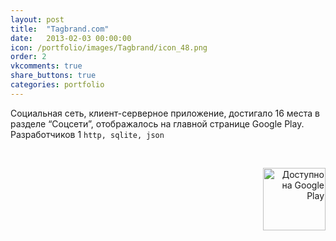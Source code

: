 ```yaml
---
layout: post
title:  "Tagbrand.com"
date:   2013-02-03 00:00:00
icon: /portfolio/images/Tagbrand/icon_48.png
order: 2
vkcomments: true
share_buttons: true
categories: portfolio
---
```


Социальная сеть, клиент-серверное приложение, достигало 16 места в разделе “Соцсети”, отображалось на главной странице Google Play. Разработчиков 1 `http, sqlite, json`

<p>
<div>
<a class="example-image-link" href="{{ site.baseurl }}/portfolio/images/Tagbrand/1.png" data-lightbox="example-set" data-title="Tagbrand.com"><img class="example-image" src="{{ site.baseurl }}/portfolio/images/Tagbrand/thumb_1.png" alt=""/></a>
<a class="example-image-link" href="{{ site.baseurl }}/portfolio/images/Tagbrand/2.png" data-lightbox="example-set" data-title="Tagbrand.com"><img class="example-image" src="{{ site.baseurl }}/portfolio/images/Tagbrand/thumb_2.png" alt=""/></a>
<a class="example-image-link" href="{{ site.baseurl }}/portfolio/images/Tagbrand/3.png" data-lightbox="example-set" data-title="Tagbrand.com"><img class="example-image" src="{{ site.baseurl }}/portfolio/images/Tagbrand/thumb_3.png" alt=""/></a>
<a class="example-image-link" href="{{ site.baseurl }}/portfolio/images/Tagbrand/4.png" data-lightbox="example-set" data-title="Tagbrand.com"><img class="example-image" src="{{ site.baseurl }}/portfolio/images/Tagbrand/thumb_4.png" alt=""/></a>
<a class="example-image-link" href="{{ site.baseurl }}/portfolio/images/Tagbrand/5.png" data-lightbox="example-set" data-title="Tagbrand.com"><img class="example-image" src="{{ site.baseurl }}/portfolio/images/Tagbrand/thumb_5.png" alt=""/></a>
<a class="example-image-link" href="{{ site.baseurl }}/portfolio/images/Tagbrand/6.png" data-lightbox="example-set" data-title="Tagbrand.com"><img class="example-image" src="{{ site.baseurl }}/portfolio/images/Tagbrand/thumb_6.png" alt=""/></a>
</div>
</p>

<p align="right">
<a href='https://play.google.com/store/apps/details?id=com.tagbrand.android&utm_source=global_co&utm_medium=prtnr&utm_content=Mar2515&utm_campaign=PartBadge&pcampaignid=MKT-Other-global-all-co-prtnr-py-PartBadge-Mar2515-1'><img alt='Доступно на Google Play' src='https://play.google.com/intl/en_us/badges/images/generic/ru_badge_web_generic.png' width="100"/></a>
</p>

<!--more-->

